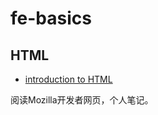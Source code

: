 # fe-basics

## HTML
* [introduction to HTML](https://gist.github.com/NoName4Me/b4f237602efa9fff07b1daff4503deab)

阅读Mozilla开发者网页，个人笔记。

